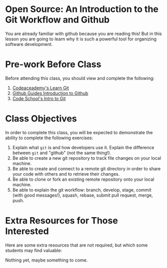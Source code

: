 # Open Source: An Introduction to the Git Workflow and Github
You are already familiar with github because you are reading this!  But in this
lesson you are going to learn why it is such a powerful tool for organizing
software development.

# Pre-work Before Class
Before attending this class, you should view and complete the following:

1. [Codeaceademy's Learn Git](https://www.codecademy.com/learn/learn-git)
2. [Github Guides Introduction to
Github](https://guides.github.com/activities/hello-world/)
3. [Code School's Intro to Git](https://try.github.io/levels/1/challenges/1)

# Class Objectives
In order to complete this class, you will be expected to demonstrate the ability
to complete the following exercises:

1. Explain what `git` is and how developers use it.  Explain the difference
between `git` and "github" (not the same thing!).
2. Be able to create a new git repository to track file changes on your local
machine.
3. Be able to create and connect to a remote git directory in order to share
your code with others and to retrieve their changes.
4. Be able to clone or fork an existing remote repository onto your local
machine.
5. Be able to explain the git workflow: branch, develop, stage, commit (with
good messages!), squash, rebase, submit pull request, merge, push.  

# Extra Resources for Those Interested
Here are some extra resources that are not required, but which some students may
find valuable:

Nothing yet, maybe something to come.
